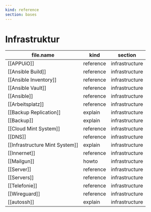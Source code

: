 ```yaml
---
kind: reference
section: bases
---
```


# Infrastruktur

| file.name                      | kind      | section        |
| ------------------------------ | --------- | -------------- |
| [[APPUiO]]                     | reference | infrastructure |
| [[Ansible Build]]              | reference | infrastructure |
| [[Ansible Inventory]]          | reference | infrastructure |
| [[Ansible Vault]]              | reference | infrastructure |
| [[Ansible]]                    | reference | infrastructure |
| [[Arbeitsplatz]]               | reference | infrastructure |
| [[Backup Replication]]         | explain   | infrastructure |
| [[Backup]]                     | explain   | infrastructure |
| [[Cloud Mint System]]          | reference | infrastructure |
| [[DNS]]                        | reference | infrastructure |
| [[Infrastructure Mint System]] | explain   | infrastructure |
| [[Innernet]]                   | reference | infrastructure |
| [[Mailgun]]                    | howto     | infrastructure |
| [[Server]]                     | reference | infrastructure |
| [[Servers]]                    | reference | infrastructure |
| [[Telefonie]]                  | reference | infrastructure |
| [[Wireguard]]                  | reference | infrastructure |
| [[autossh]]                    | explain   | infrastructure |
